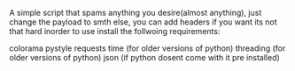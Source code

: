 A simple script that spams anything you desire(almost anything), just change the payload to smth else, you can add headers if you want its not that hard
inorder to use install the follwoing requirements:

colorama
pystyle
requests
time (for older versions of python)
threading (for older versions of python)
json (if python dosent come with it pre installed)
